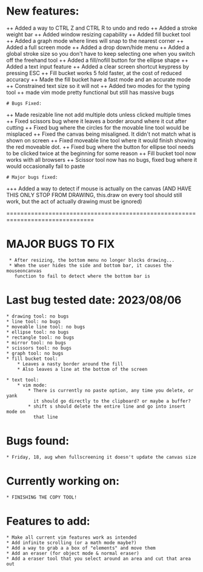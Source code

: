 # New features:
++ Added a way to CTRL Z and CTRL R to undo and redo
++ Added a stroke weight bar 
++ Added window resizing capability 
++ Added fill bucket tool 
++ Added a graph mode where lines will snap to the nearest corner 
++ Added a full screen mode 
++ Added a drop down/hide menu 
++ Added a global stroke size so you don't have to keep selecting one when you
switch off the freehand tool 
++ Added a fill/nofill button for the ellipse shape 
++ Added a text input feature 
++ Added a clear screen shortcut keypress by pressing ESC 
++ Fill bucket works 5 fold faster, at the cost of reduced accuracy 
++ Made the fill bucket have a fast mode and an accurate mode 
++ Constrained text size so it will not 
++ Added two modes for the typing tool 
++ made vim mode pretty functional but still has massive bugs



    # Bugs Fixed: 
++ Made resizable line not add multiple dots unless clicked multiple times 
++ Fixed scissors bug where it leaves a border around where it cut after cutting 
++ Fixed bug where the circles for the movable line tool would be misplaced 
++ Fixed the canvas being misaligned. It didn't not match what is shown on screen 
++ Fixed moveable line tool where it would finish showing the red moveable dot. 
++ Fixed bug where the button for ellipse tool needs to be clicked twice at the
beginning for some reason 
++ Fill bucket tool now works with all browsers 
++ Scissor tool now has no bugs, fixed bug where it would occasionally fail to paste




    # Major bugs fixed: 
 +++ Added a way to detect if mouse is actually on the canvas (AND HAVE THIS
 ONLY STOP FROM DRAWING, this.draw on every tool should still work, but the act
 of actually drawing must be ignored) 


===============================================================================

# MAJOR BUGS TO FIX
     * After resizing, the bottom menu no longer blocks drawing...
     * When the user hides the side and bottom bar, it causes the mouseoncanvas
       function to fail to detect where the bottom bar is

# Last bug tested date: 2023/08/06
    * drawing tool: no bugs
    * line tool: no bugs
    * moveable line tool: no bugs
    * ellipse tool: no bugs
    * rectangle tool: no bugs
    * mirror tool: no bugs
    * scissors tool: no bugs
    * graph tool: no bugs
    * fill bucket tool:
        * Leaves a nasty border around the fill
        * Also leaves a line at the bottom of the screen

    * text tool:
        * vim mode:
            * There is currently no paste option, any time you delete, or yank
              it should go directly to the clipboard? or maybe a buffer?
            * shift s should delete the entire line and go into insert mode on
              that line

# Bugs found:
    * Friday, 18, aug when fullscreening it doesn't update the canvas size

# Currently working on: 
    * FINISHING THE COPY TOOL!


# Features to add:
    * Make all current vim features work as intended
    * Add infinite scrolling (or a math mode maybe?)
    * Add a way to grab a a box of "elements" and move them
    * Add an eraser (for object mode & normal eraser)
    * Add a eraser tool that you select around an area and cut that area out
 
